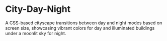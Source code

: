 # City-Day-Night
A CSS-based cityscape transitions between day and night modes based on screen size, showcasing vibrant colors for day and illuminated buildings under a moonlit sky for night.
